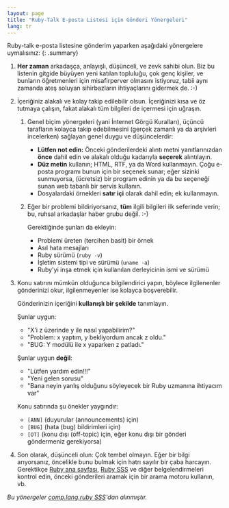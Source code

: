 ```yaml
---
layout: page
title: "Ruby-Talk E-posta Listesi için Gönderi Yönergeleri"
lang: tr
---
```


Ruby-talk e-posta listesine gönderim yaparken aşağıdaki yönergelere
uymalısınız:
{: .summary}


1. **Her zaman** arkadaşça, anlayışlı, düşünceli, ve zevk sahibi olun. Biz bu
   listenin gitgide büyüyen yeni katılan topluluğu, çok genç kişiler, ve
   bunların öğretmenleri için misafirperver olmasını istiyoruz, tabii aynı
   zamanda ateş soluyan sihirbazların ihtiyaçlarını gidermek de. :-)

2. İçeriğiniz alakalı ve kolay takip edilebilir olsun. İçeriğinizi kısa ve öz
   tutmaya çalışın, fakat alakalı tüm bilgileri de içermesi için uğraşın.

   1. Genel biçim yönergeleri (yani İnternet Görgü Kuralları), üçüncü
      tarafların kolayca takip edebilmesini (gerçek zamanlı ya da arşivleri
      incelerken) sağlayan genel duygu ve düşüncelerdir:

      * **Lütfen not edin:**
        Önceki gönderilerdeki alıntı metni yanıtlarınızdan **önce** dahil edin
        ve alakalı olduğu kadarıyla **seçerek** alıntılayın.
      * **Düz metin** kullanın; HTML, RTF, ya da Word kullanmayın.
        Çoğu e-posta programı bunun için bir seçenek sunar; eğer sizinki
        sunmuyorsa, (ücretsiz) bir program edinin ya da bu seçeneği sunan web
        tabanlı bir servis kullanın.
      * Dosyalardaki örnekleri **satır içi** olarak dahil edin; ek kullanmayın.

   2. Eğer bir problemi bildiriyorsanız, **tüm** ilgili bilgileri ilk seferinde
      verin; bu, ruhsal arkadaşlar haber grubu değil. :-)

      Gerektiğinde şunları da ekleyin:

      * Problemi üreten (tercihen basit) bir örnek
      * Asıl hata mesajları
      * Ruby sürümü (`ruby -v`)
      * İşletim sistemi tipi ve sürümü (`uname -a`)
      * Ruby'yi inşa etmek için kullanılan derleyicinin ismi ve sürümü

3. Konu satırını mümkün olduğunca bilgilendirici yapın, böylece ilgilenenler
   gönderinizi okur, ilgilenmeyenler ise kolayca boşverebilir.

   Gönderinizin içeriğini **kullanışlı bir şekilde** tanımlayın.

   Şunlar uygun:

   * "X'i z üzerinde y ile nasıl yapabilirim?"
   * "Problem: x yaptım, y bekliyordum ancak z oldu."
   * "BUG: Y modülü ile x yaparken z patladı."

   Şunlar uygun **değil**:

   * "Lütfen yardım edin!!!"
   * "Yeni gelen sorusu"
   * "Bana neyin yanlış olduğunu söyleyecek bir Ruby uzmanına ihtiyacım var"

   Konu satırında şu önekler yaygındır:

   * `[ANN]` (duyurular (announcements) için)
   * `[BUG]` (hata (bug) bildirimleri için)
   * `[OT]`  (konu dışı (off-topic) için, eğer konu dışı bir gönderi
     göndermeniz gerekiyorsa)

4. Son olarak, düşünceli olun: Çok tembel olmayın. Eğer bir bilgi arıyorsanız,
   öncelikle bunu bulmak için hatrı sayılır bir çaba harcayın. Gerektikçe
   [Ruby ana sayfası][ruby-lang], [Ruby SSS][faq] ve diğer belgelendirmeleri
   kontrol edin, önceki gönderileri aramak için bir arama motoru kullanın, vb.


_Bu yönergeler [comp.lang.ruby SSS][clrFAQ]'dan alınmıştır._



[ruby-lang]: /tr/
[faq]: /tr/documentation/faq/
[clrFAQ]: http://rubyhacker.com/clrFAQ.html
